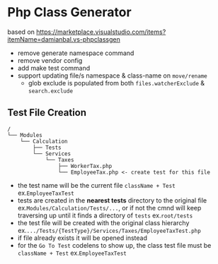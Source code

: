 # Php Class Generator

based on https://marketplace.visualstudio.com/items?itemName=damianbal.vs-phpclassgen

- remove generate namespace command
- remove vendor config
- add make test command
- support updating file/s namespace & class-name on `move/rename`
    - glob exclude is populated from both `files.watcherExclude` & `search.exclude`

## Test File Creation

```
/
└── Modules
    └── Calculation
        ├── Tests
        └── Services
            └── Taxes
                ├── WorkerTax.php
                └── EmployeeTax.php <- create test for this file
```

- the test name will be the current file `className + Test` ex.`EmployeeTaxTest`
- tests are created in the **nearest tests** directory to the original file ex.`Modules/Calculation/Tests/...`,
  or if not the cmnd will keep traversing up until it finds a directory of `tests` ex.`root/tests`
- the test file will be created with the original class hierarchy ex.`.../Tests/{TestType}/Services/Taxes/EmployeeTaxTest.php`
- if file already exists it will be opened instead
- for the `Go To Test` codelens to show up, the class test file must be `className + Test` ex.`EmployeeTaxTest`

